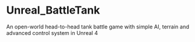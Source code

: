 # Unreal_BattleTank
An open-world head-to-head tank battle game with simple AI, terrain and advanced control system in Unreal 4
